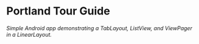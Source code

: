 # Portland Tour Guide

###### Simple Android app demonstrating a TabLayout, ListView, and ViewPager in a LinearLayout.
